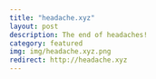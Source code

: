 ```yaml
---
title: "headache.xyz"
layout: post
description: The end of headaches!
category: featured
img: img/headache.xyz.png
redirect: http://headache.xyz
---
```


